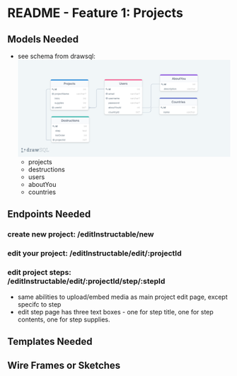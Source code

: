 # README - Feature 1: Projects

## Models Needed

* see schema from drawsql: ![image](./modelImages/1-projects-drawSQL-export-2020-08-03_13_20.png "Basic Project Schema")
  * projects
  * destructions
  * users
  * aboutYou
  * countries

## Endpoints Needed

### create new project: /editInstructable/new

### edit your project: /editInstructable/edit/:projectId

### edit project steps: /editInstructable/edit/:projectId/step/:stepId

* same abilities to upload/embed media as main project edit page, except specifc to step
* edit step page has three text boxes - one for step title, one for step contents, one for step supplies.

## Templates Needed

## Wire Frames or Sketches
